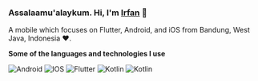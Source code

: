 ### Assalaamu'alaykum. Hi, I'm [Irfan](https://github.com/aman-atg) 👋

<p>
A mobile which focuses on Flutter, Android, and iOS from Bandung, West Java, Indonesia ❤️.
</p>

**Some of the languages and technologies I use**

![Android](https://img.shields.io/badge/Android-3DDC84?style=flat&logo=android&logoColor=white)
![IOS](https://img.shields.io/badge/iOS-000000?style=flat&logo=ios&logoColor=white)
![Flutter](https://img.shields.io/badge/Flutter-02569B?style=flat&logo=flutter&logoColor=white)
![Kotlin](https://img.shields.io/badge/Kotlin-0095D5?&style=flat&logo=kotlin&logoColor=white)
![Kotlin](https://img.shields.io/badge/Dart-0175C2?style=flat&logo=dart&logoColor=white)
